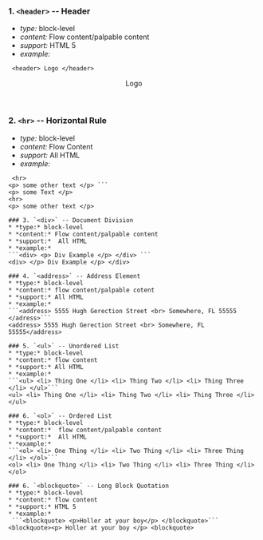 ### 1. `<header>` -- Header 
* *type:* block-level
* *content:* Flow content/palpable content
* *support:* HTML 5 
* *example:* 
```
 <header> Logo </header>
```
<header> Logo </header>

### 2. `<hr>` -- Horizontal Rule
* *type:* block-level
* *content:* Flow Content
* *support:* All HTML
* *example:*
``` <p> Some text </p>
 <hr>
<p> some other text </p> ```
<p> some Text </p>
<hr>
<p> some other text </p>

### 3. `<div>` -- Document Division
* *type:* block-level
* *content:* Flow content/palpable content
* *support:*  All HTML
* *example:*
```<div> <p> Div Example </p> </div> ```
<div> </p> Div Example </p> </div>

### 4. `<address>` -- Address Element
* *type:* block-level
* *content:* flow content/palpable cotent
* *support:* All HTML
* *example:*
```<address> 5555 Hugh Gerection Street <br> Somewhere, FL 55555 </adress>```
<address> 5555 Hugh Gerection Street <br> Somewhere, FL 55555</address>

### 5. `<ul>` -- Unordered List
* *type:* block-level
* *content:* flow content
* *support:* All HTML 
* *example:*
```<ul> <li> Thing One </li> <li> Thing Two </li> <li> Thing Three </li> </ul>```
<ul> <li> Thing One </li> <li> Thing Two </li> <li> Thing Three </li> </ul>

### 6. `<ol>` -- Ordered List
* *type:* block-level
* *content:*  flow content/palpable content
* *support:*  All HTML
* *example:*
```<ol> <li> One Thing </li> <li> Two Thing </li> <li> Three Thing </li> </ol>```
<ol> <li> One Thing </li> <li> Two Thing </li> <li> Three Thing </li> </ol>

### 6. `<blockquote>` -- Long Block Quotation 
* *type:* block-level
* *content:* flow content
* *support:* HTML 5
* *example:*
 ```<blockquote> <p>Holler at your boy</p> </blockquote>```
<blockquote><p> Holler at your boy </p> <blockquote>

